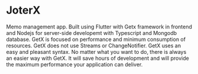 # JoterX

Memo management app. Built using Flutter with Getx framework in frontend and Nodejs for server-side developemt with Typescript and Mongodb database. 
GetX is focused on performance and minimum consumption of resources. GetX does not use Streams or ChangeNotifier.
GetX uses an easy and pleasant syntax. No matter what you want to do, there is always an easier way with GetX. It will save hours of development and will provide the maximum performance your application can deliver.
